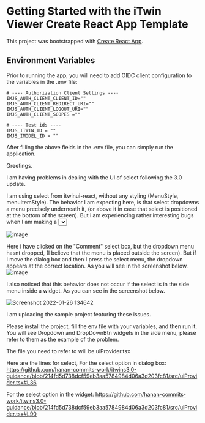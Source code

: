 # Getting Started with the iTwin Viewer Create React App Template

This project was bootstrapped with [Create React App](https://github.com/facebook/create-react-app).

## Environment Variables

Prior to running the app, you will need to add OIDC client configuration to the variables in the .env file:

```
# ---- Authorization Client Settings ----
IMJS_AUTH_CLIENT_CLIENT_ID=""
IMJS_AUTH_CLIENT_REDIRECT_URI=""
IMJS_AUTH_CLIENT_LOGOUT_URI=""
IMJS_AUTH_CLIENT_SCOPES =""
```

```
# ---- Test ids ----
IMJS_ITWIN_ID = ""
IMJS_IMODEL_ID = ""
```

After filling the above fields in the .env file, you can simply run the application. 


Greetings.

I am having problems in dealing with the UI of select following the 3.0 update. 

I am using select from itwinui-react, without any styling (MenuStyle, menuItemStyle). The behavior I am expecting here, is that select dropdowns a menu precisely underneath it, (or above it in case that select is positioned at the bottom of the screen).
But i am experiencing rather interesting bugs when I am making a <select> inside a dialog box. let me explain it with screenshots,

![image](https://user-images.githubusercontent.com/89520756/151129276-d02ede31-a5dc-4e08-b4ec-f48249cf2f3f.png)

Here i have clicked on the "Comment" select box, but the dropdown menu hasnt dropped, (I believe that the menu is placed outside the screen). But if I move the dialog box and then I press the select menu, the dropdown appears at the correct location. As you will see in the screenshot below.
![image](https://user-images.githubusercontent.com/89520756/151129680-d096d410-658d-4986-b7ce-422559d0c049.png)

I also noticed that this behavior does not occur if the select is in the side menu inside a widget. As you can see in the screenshot below.

![Screenshot 2022-01-26 134642](https://user-images.githubusercontent.com/89520756/151131344-3ea4bce9-812c-4ed1-bd79-de3d169979a8.png)


I am uploading the sample project featuring these issues.

Please install the project, fill the env file with your variables, and then run it. You will see Dropdown and DropDownBtn widgets in the side menu, please refer to them as the example of the problem.

The file you need to refer to will be uiProvider.tsx 

Here are the lines for select, 
For the select option in dialog box:
https://github.com/hanan-commits-work/itwins3.0-guidance/blob/214fd5d738dcf59eb3aa5784984d06a3d203fc81/src/uiProvider.tsx#L36


For the select option in the widget:
https://github.com/hanan-commits-work/itwins3.0-guidance/blob/214fd5d738dcf59eb3aa5784984d06a3d203fc81/src/uiProvider.tsx#L90